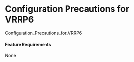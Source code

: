 Configuration Precautions for VRRP6
===================================

Configuration_Precautions_for_VRRP6

#### Feature Requirements

None